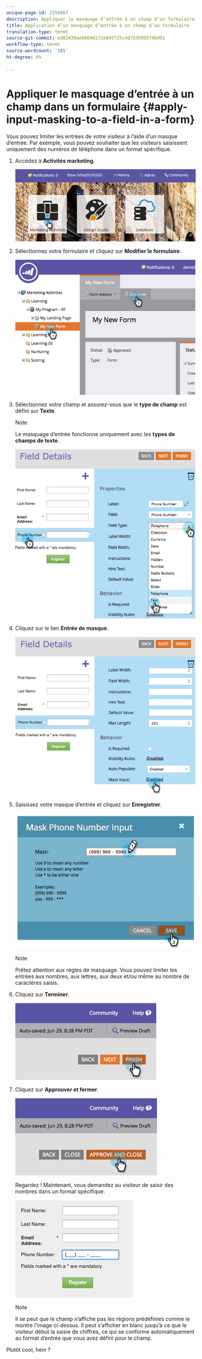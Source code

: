 ```yaml
---
unique-page-id: 2359667
description: Appliquer le masquage d’entrée à un champ d’un formulaire - Documents marketing - Documentation du produit
title: Application d’un masquage d’entrée à un champ d’un formulaire
translation-type: tm+mt
source-git-commit: ed83438ae5660d172e845f25c4d72d599574bd91
workflow-type: tm+mt
source-wordcount: '185'
ht-degree: 0%

---
```



# Appliquer le masquage d’entrée à un champ dans un formulaire {#apply-input-masking-to-a-field-in-a-form}

Vous pouvez limiter les entrées de votre visiteur à l’aide d’un masque d’entrée. Par exemple, vous pouvez souhaiter que les visiteurs saisissent uniquement des numéros de téléphone dans un format spécifique.

1. Accédez à **Activités marketing**.

   ![](assets/login-marketing-activities-4.png)

1. Sélectionnez votre formulaire et cliquez sur **Modifier le formulaire**.

   ![](assets/image2014-9-15-13-3a40-3a44.png)

1. Sélectionnez votre champ et assurez-vous que le **type de champ** est défini sur **Texte**.

   >[!NOTE]
   >
   >Le masquage d’entrée fonctionne uniquement avec les **types de champs de texte**.

   ![](assets/image2014-9-15-13-3a40-3a53.png)

1. Cliquez sur le lien **Entrée de masque**.

   ![](assets/image2014-9-15-13-3a41-3a3.png)

1. Saisissez votre masque d’entrée et cliquez sur **Enregistrer**.

   ![](assets/image2014-9-15-13-3a41-3a14.png)

   >[!NOTE]
   >
   >Prêtez attention aux règles de masquage. Vous pouvez limiter les entrées aux nombres, aux lettres, aux deux et/ou même au nombre de caractères saisis.

1. Cliquez sur **Terminer**.

   ![](assets/image2014-9-15-13-3a41-3a22.png)

1. Cliquez sur **Approuver et fermer**.

   ![](assets/image2014-9-15-13-3a41-3a28.png)

   Regardez ! Maintenant, vous demandez au visiteur de saisir des nombres dans un format spécifique.

   ![](assets/image2014-9-15-13-3a41-3a39.png)

   >[!NOTE]
   >
   >Il se peut que le champ n’affiche pas les régions prédéfinies comme le montre l’image ci-dessus. Il peut s’afficher en blanc jusqu’à ce que le visiteur début la saisie de chiffres, ce qui se conforme automatiquement au format d’entrée que vous avez défini pour le champ.

Plutôt cool, hein ?
